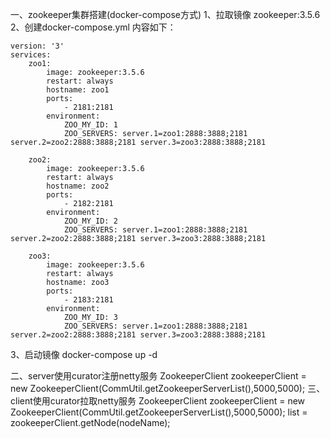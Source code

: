 一、zookeeper集群搭建(docker-compose方式)
  1、拉取镜像 zookeeper:3.5.6
  2、创建docker-compose.yml 内容如下：
	
    version: '3'
    services:
        zoo1:
            image: zookeeper:3.5.6
            restart: always
            hostname: zoo1
            ports:
                - 2181:2181
            environment:
                ZOO_MY_ID: 1
                ZOO_SERVERS: server.1=zoo1:2888:3888;2181 server.2=zoo2:2888:3888;2181 server.3=zoo3:2888:3888;2181

        zoo2:
            image: zookeeper:3.5.6
            restart: always
            hostname: zoo2
            ports:
                - 2182:2181
            environment:
                ZOO_MY_ID: 2
                ZOO_SERVERS: server.1=zoo1:2888:3888;2181 server.2=zoo2:2888:3888;2181 server.3=zoo3:2888:3888;2181

        zoo3:
            image: zookeeper:3.5.6
            restart: always
            hostname: zoo3
            ports:
                - 2183:2181
            environment:
                ZOO_MY_ID: 3
                ZOO_SERVERS: server.1=zoo1:2888:3888;2181 server.2=zoo2:2888:3888;2181 server.3=zoo3:2888:3888;2181
                
 3、启动镜像 docker-compose up -d 
 
二、server使用curator注册netty服务
        ZookeeperClient zookeeperClient = new ZookeeperClient(CommUtil.getZookeeperServerList(),5000,5000);
三、client使用curator拉取netty服务
        ZookeeperClient zookeeperClient = new ZookeeperClient(CommUtil.getZookeeperServerList(),5000,5000);
        list = zookeeperClient.getNode(nodeName);
